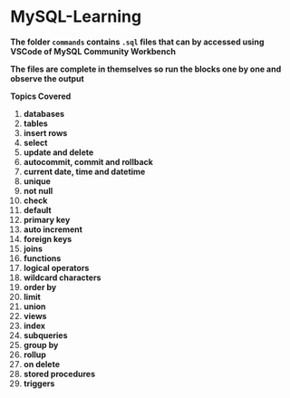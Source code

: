 # **MySQL-Learning**

**The folder `commands` contains `.sql` files that can by accessed using VSCode of MySQL Community Workbench**

**The files are complete in themselves so run the blocks one by one and observe the output**

**Topics Covered**

 1. **databases**
 2. **tables**
 3. **insert rows**
 4. **select**
 5. **update and delete**
 6. **autocommit, commit and rollback**
 7. **current date, time and datetime**
 8. **unique**
 9. **not null**
 10. **check**
 11. **default**
 12. **primary key**
 13. **auto increment**
 14. **foreign keys**
 15. **joins**
 16. **functions**
 17. **logical operators**
 18. **wildcard characters**
 18. **order by**
 20. **limit**
 21. **union**
 22. **views**
 23. **index**
 24. **subqueries**
 25. **group by**
 26. **rollup**
 27. **on delete**
 28. **stored procedures**
 29. **triggers**